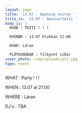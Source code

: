 ```yaml
---
layout: page
title: '13.07 : Opening soirée '
title_is: '13.07 : Opnunarteiti '
body_is: |-
  HVAÐ : TEITI ! ! !

  HVENÆR : 13.07 klukkan 21:00

  HVAR: Láran

  PLÖTUSNÚÐAR : Tilkynnt síðar
cover_photo: /img/uploads/pti.jpg
type: event
---
```

WHAT : Party ! ! !

WHEN : 13.07 at 21:00

WHERE : Láran

DJ's : TBA
